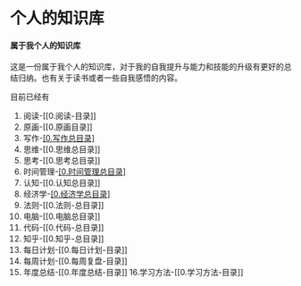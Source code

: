 # 个人的知识库

#### 属于我个人的知识库 

这是一份属于我个人的知识库，对于我的自我提升与能力和技能的升级有更好的总结归纳。也有关于读书或者一些自我感悟的内容。

目前已经有
1. 阅读-[[0.阅读-目录]]
2. 原画-[[0.原画目录]]
3. 写作-[[0.写作总目录]](未记录)
4. 思维-[[0.思维总目录]]
5. 思考-[[0.思考总目录]]
6. 时间管理-[[0.时间管理总目录]](未记录)
7. 认知-[[0.认知总目录]]
8. 经济学-[[0.经济学总目录]](未记录)
9. 法则-[[0.法则-总目录]]
10. 电脑-[[0.电脑总目录]]
11. 代码-[[0.代码-总目录]]
12. 知乎-[[0.知乎-总目录]]
13. 每日计划-[[0.每日计划-目录]]
14. 每周计划-[[0.每周复盘-目录]]
15. 年度总结-[[0.年度总结-目录]]
16.学习方法-[[0.学习方法-目录]]